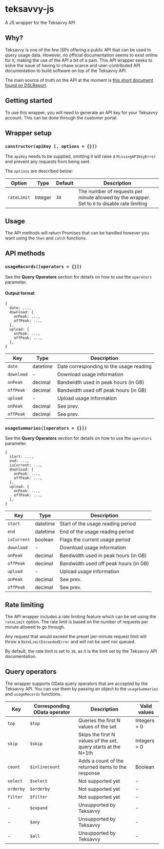 # teksavvy-js
A JS wrapper for the Teksavvy API

## Why?

Teksavvy is one of the few ISPs offering a public API that can be used to query usage data. However, no official documentation seems to exist online for it, making the use of the API a bit of a pain. This API wrapper seeks to solve the issue of having to chase scarce and user-contributed API documentation to build software on top of the Teksavvy API.

The main source of truth on the API at the moment is [this short document found on DSLReport](http://www.dslreports.com/r0/download/2281960~426c08ab0e405af5a3a2b956402e011c/TekSavvy_Internet_Usage_Web_API_URIs.pdf).

## Getting started

To use this wrapper, you will need to generate an API key for your Teksavvy account. This can be done through the customer portal.

## Wrapper setup

### `constructor(apiKey [, options = {}])`

The `apiKey` needs to be supplied, omitting it will raise a `MissingAPIKeyError` and prevent any requests from being sent.

The `options` are described below:

|Option|Type|Default|Description|
|---|---|---|---|
|`rateLimit`|Integer|`30`|The number of requests per minute allowed by the wrapper. Set to `0` to disable rate limiting|

## Usage

The API methods will return Promises that can be handled however you want using the `then` and `catch` functions.

## API methods

### `usageRecords([operators = {}])`

See the __Query Operators__ section for details on how to use the `operators` parameter.

#### Output format

```
{
  date: ...,
  download: {
    onPeak: ...,
    offPeak: ...,
  },
  upload: {
    onPeak: ...,
    offPeak: ...,
  },
}
```

|Key|Type|Description|
|---|---|---|
|`date`|datetime|Date corresponding to the usage reading|
|`download`|-|Download usage information|
|`onPeak`|decimal|Bandwidth used in peak hours (in GB)|
|`offPeak`|decimal|Bandwidth used off peak hours (in GB)|
|`upload`|-|Upload usage information|
|`onPeak`|decimal|See prev.|
|`offPeak`|decimal|See prev.|

### `usageSummaries([operators = {}])`

See the __Query Operators__ section for details on how to use the `operators` parameter.

```
{
  start: ...,
  end: ...,
  isCurrent: ...,
  download: {
    onPeak: ...,
    offPeak: ...,
  },
  upload: {
    onPeak: ...,
    offPeak: ...,
  },
}
```

|Key|Type|Description|
|---|---|---|
|`start`|datetime|Start of the usage reading period|
|`end`|datetime|End of the usage reading period|
|`isCurrent`|boolean|Flags the current usage period|
|`download`|-|Download usage information|
|`onPeak`|decimal|Bandwidth used in peak hours (in GB)|
|`offPeak`|decimal|Bandwidth used off peak hours (in GB)|
|`upload`|-|Upload usage information|
|`onPeak`|decimal|See prev.|
|`offPeak`|decimal|See prev.|

## Rate limiting

The API wrapper includes a rate limiting feature which can be set using the `rateLimit` option. The rate limit is based on the number of requests per minute allowed to go through.

Any request that would exceed the preset per-minute request limit will throw a `RateLimitExceededError` and will not be sent nor queued.

By default, the rate limit is set to `30`, as it is the limit set by the Teksavvy API documentation.

## Query operators

The wrapper supports OData query operators that are accepted by the Teksavvy API. You can use them by passing an object to the `usageSummaries` and `usageRecords` functions.

|Key|Corresponding OData operator|Description|Valid values|
|---|---|---|---|
|`top`|`$top`|Queries the first N values of the set|Integers > 0|
|`skip`|`$skip`|Skips the first N values of the set, query starts at the N+1th|Integers > 0|
|`count`|`$inlinecount`|Adds a count of the returned items to the response|Boolean|
|`select`|`$select`|Not supported yet|-|
|`orderby`|`$orderby`|Not supported yet|-|
|`filter`|`$filter`|Not supported yet|-|
|-|`$expand`|Unsupported by Teksavvy|-|
|-|`$any`|Unsupported by Teksavvy|-|
|-|`$all`|Unsupported by Teksavvy|-|